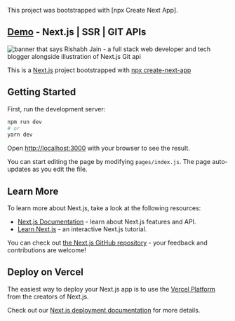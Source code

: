 This project was bootstrapped with [npx Create Next App].

## [Demo](https://git-repo-api.vercel.app) - Next.js | SSR | GIT APIs
<img src="https://github.com/rish-hub/fetch-git-repos-nextjs/blob/master/public/img/git-fetch.gif" alt="banner that says Rishabh Jain - a full stack web developer and tech blogger alongside illustration of Next.js Git api"> 

This is a [Next.js](https://nextjs.org) 
project bootstrapped with 
[npx create-next-app](https://github.com/vercel/next.js/tree/canary/packages/create-next-app)

## Getting Started

First, run the development server:

```bash
npm run dev
# or
yarn dev
```

Open [http://localhost:3000](http://localhost:3000) with your browser to see the result.

You can start editing the page by modifying `pages/index.js`. The page auto-updates as you edit the file.

## Learn More

To learn more about Next.js, take a look at the following resources:

- [Next.js Documentation](https://nextjs.org/docs) - learn about Next.js features and API.
- [Learn Next.js](https://nextjs.org/learn) - an interactive Next.js tutorial.

You can check out [the Next.js GitHub repository](https://github.com/vercel/next.js/) - your feedback and contributions are welcome!

## Deploy on Vercel

The easiest way to deploy your Next.js app is to use the [Vercel Platform](https://vercel.com/import?utm_medium=default-template&filter=next.js&utm_source=create-next-app&utm_campaign=create-next-app-readme) from the creators of Next.js.

Check out our [Next.js deployment documentation](https://nextjs.org/docs/deployment) for more details.

